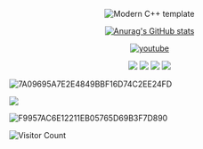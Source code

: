 <div id="title" align=center>

![Modern C++ template][github-sub-title:img]

[![Anurag's GitHub stats](https://github-readme-stats.vercel.app/api?username=NineNightMeow&show_icons=true&theme=tokyonight)](https://b23.tv/iEJTnPp)

[![youtube](https://img.shields.io/badge/我的-YouTube-red)](https://www.youtube.com/@Kuri_Natsuki)

![](https://img.shields.io/badge/讨厌-背刺-yellow) 
![](https://img.shields.io/badge/性格-内向-red) 
![](https://img.shields.io/badge/爱好-计算机-pink)
![](https://img.shields.io/badge/爱好-绘画与各种工程软件-orange)

</div>

![7A09695A7E2E4849BBF16D74C2EE24FD](https://github.com/user-attachments/assets/271e9739-6803-4ca8-b3ee-e2ab5b4b6b6a)

![](https://img.shields.io/badge/喜欢吃的-Hapy-orange)

![F9957AC6E12211EB05765D69B3F7D890](https://github.com/user-attachments/assets/8acc6227-8014-4134-b71b-375cc81f5ad1)

![Visitor Count](https://profile-counter.glitch.me/NineNightMeow/count.svg)

[github-sub-title:img]: https://readme-typing-svg.herokuapp.com?font=Segoe+Script&center=true&lines=NineNightMeow.
